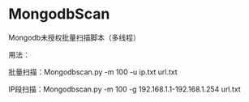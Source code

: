 # MongodbScan
Mongodb未授权批量扫描脚本（多线程）

用法：

批量扫描：Mongodbscan.py -m 100 -u ip.txt url.txt

IP段扫描：Mongodbscan.py -m 100 -g 192.168.1.1-192.168.1.254 url.txt
